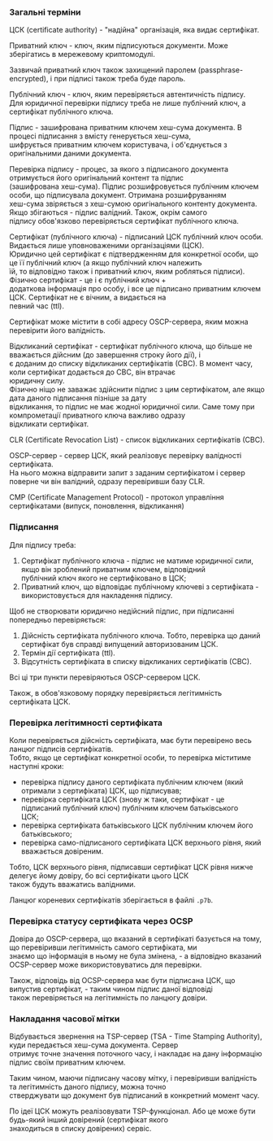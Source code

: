 ### Загальні терміни  
  
ЦСК (certificate authority) - "надійна" організація, яка видає сертифікат.  
  
Приватний ключ - ключ, яким підписуються документи. Може зберігатись в мережевому криптомодулі.

Зазвичай приватний ключ також захищений паролем (passphrase-encrypted), і при підписі також треба буде пароль.  
  
Публічний ключ - ключ, яким перевіряється автентичність підпису.  
Для юридичної перевірки підпису треба не лише публічний ключ, а сертифікат публічного ключа.  
  
Підпис - зашифрована приватним ключем хеш-сума документа. В процесі підписання з вмісту генерується хеш-сума,  
шифрується приватним ключем користувача, і об'єднується з оригінальними даними документа.  
  
Перевірка підпису - процес, за якого з підписаного документа отримується його оригінальний контент та підпис  
(зашифрована хеш-сума). Підпис розшифровується публічним ключем особи, що підписувала документ. Отримана розшифруванням  
хеш-сума звіряється з хеш-сумою оригінального контенту документа. Якщо збігаються - підпис валідний. Також, окрім самого  
підпису обов'язково перевіряється сертифікат публічного ключа.  
  
Сертифікат (публічного ключа) - підписаний ЦСК публічний ключ особи. Видається лише уповноваженими організаціями (ЦСК).  
Юридично цей сертифікат є підтвердженням для конкретної особи, що це її публічний ключ (а якщо публічний ключ належить  
їй, то відповідно також і приватний ключ, яким робляться підписи). Фізично сертифікат - це і є публічний ключ +  
додаткова інформація про особу, і все це підписано приватним ключем ЦСК. Сертифікат не є вічним, а видається на  
певний час (ttl).  
  
Сертифікат може містити в собі адресу OSCP-сервера, яким можна перевірити його валідність.  
  
Відкликаний сертифікат - сертифікат публічного ключа, що більше не вважається дійсним (до завершення строку його дії), і  
є доданим до списку відкликаних сертифікатів (СВС). В момент часу, коли сертифікат додається до СВС, він втрачає  
юридичну силу.  
Фізично ніщо не заважає здійснити підпис з цим сертифікатом, але якщо дата даного підписання пізніше за дату  
відкликання, то підпис не має жодної юридичної сили. Саме тому при компрометації приватного ключа важливо одразу  
відкликати сертифікат.  
  
CLR (Certificate Revocation List) - список відкликаних сертифікатів (СВС).  
  
OSCP-сервер - сервер ЦСК, який реалізовує перевірку валідності сертифіката.  
На нього можна відправити запит з заданим сертифікатом і сервер поверне чи він валідний, одразу перевіривши базу CLR.  
  
CMP (Certificate Management Protocol) - протокол управління сертифікатами (випуск, поновлення, відкликання)  
  
### Підписання  
  
Для підпису треба:  
  
1. Сертифікат публічного ключа - підпис не матиме юридичної сили, якщо він зроблений приватним ключем, відповідний  
   публічний ключ якого не сертифіковано в ЦСК;  
2. Приватний ключ, що відповідає публічному ключеві з сертифіката - використовується для накладення підпису.  
  
Щоб не створювати юридично недійсний підпис, при підписанні попередньо перевіряється:  
  
1. Дійсність сертифіката публічного ключа. Тобто, перевірка що даний сертифікат був справді випущений авторизованим ЦСК. 
2. Термін дії сертифіката (ttl).  
3. Відсутність сертифіката в списку відкликаних сертифікатів (СВС).  
  
Всі ці три пункти перевіряються OSCP-сервером ЦСК.  
  
Також, в обов'язковому порядку перевіряється легітимність сертифіката ЦСК.  
  
### Перевірка легітимності сертифіката  
  
Коли перевіряється дійсність сертифіката, має бути перевірено весь ланцюг підписів сертифікатів.  
Тобто, якщо це сертифікат конкретної особи, то перевірка міститиме наступні кроки:  
  
- перевірка підпису даного сертифіката публічним ключем (який отримали з сертифіката) ЦСК, що підписував;  
- перевірка сертифіката ЦСК (знову ж таки, сертифікат - це підписаний публічний ключ) публічним ключем батьківського  
  ЦСК;  
- перевірка сертифіката батьківського ЦСК публічним ключем його батьківського;  
- перевірка само-підписаного сертифіката ЦСК верхнього рівня, який вважається довіреним.  
  
Тобто, ЦСК верхнього рівня, підписавши сертифікат ЦСК рівня нижче делегує йому довіру, бо всі сертифікати цього ЦСК  
також будуть вважатись валідними.  
  
Ланцюг кореневих сертифікатів зберігається в файлі `.p7b`.  
  
### Перевірка статусу сертифіката через OCSP  
  
Довіра до OSCP-сервера, що вказаний в сертифікаті базується на тому, що перевіривши легітимність самого сертифіката, ми  
знаємо що інформація в ньому не була змінена, - а відповідно вказаний OCSP-сервер може використовуватись для перевірки.  
  
Також, відповідь від OCSP-сервера має бути підписана ЦСК, що випустив сертифікат, - таким чином підпис даної відповіді  
також перевіряється на легітимність по ланцюгу довіри.  
  
### Накладання часової мітки  
  
Відбувається звернення на TSP-сервер (TSA - Time Stamping Authority), куди передається хеш-сума документа. Сервер  
отримує точне значення поточного часу, і накладає на дану інформацію підпис своїм приватним ключем.  
  
Таким чином, маючи підписану часову мітку, і перевіривши валідність та легітимність даного підпису, можна точно  
стверджувати що документ був підписаний в конкретний момент часу.  
  
По ідеї ЦСК можуть реалізовувати TSP-функціонал. Або це може бути будь-який інший довірений (сертифікат якого  
знаходиться в списку довірених) сервіс.